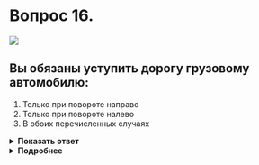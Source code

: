 # Вопрос 16.

![](https://s.drom.ru/i24228/pdd/tickets/2016/1543885042.jpg)

## Вы обязаны уступить дорогу грузовому автомобилю:

1. Только при повороте направо
2. Только при повороте налево
3. В обоих перечисленных случаях

<details>
<summary><b>Показать ответ</b></summary>
Правильный ответ: 3
</details>
<details>
<summary><b>Подробнее</b></summary>
Вы выезжаете из жилой зоны, о чём информирует знак 5.22 «Конец жилой зоны». Уступаете дорогу другим участникам дорожного движения, в данной ситуации - грузовому автомобилю в обоих перечисленных случаях.
(«Дорожные знаки», пункт 17.3 ПДД)
</details>